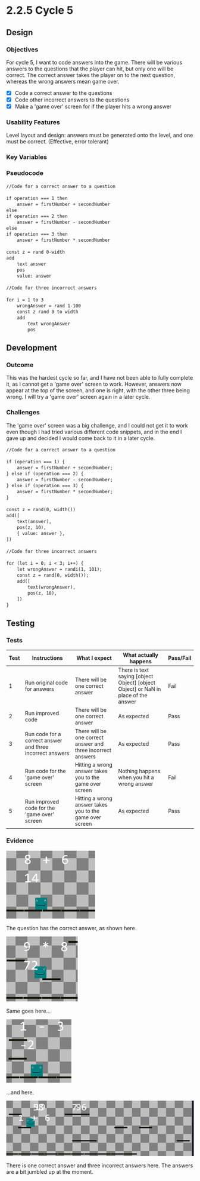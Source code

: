 # 2.2.5 Cycle 5

## Design

### Objectives

For cycle 5, I want to code answers into the game. There will be various answers to the questions that the player can hit, but only one will be correct. The correct answer takes the player on to the next question, whereas the wrong answers mean game over.

* [x] Code a correct answer to the questions
* [x] Code other incorrect answers to the questions
* [x] Make a 'game over' screen for if the player hits a wrong answer

### Usability Features

Level layout and design: answers must be generated onto the level, and one must be correct. (Effective, error tolerant)

### Key Variables

### Pseudocode

```
//Code for a correct answer to a question

if operation === 1 then
    answer = firstNumber + secondNumber
else
if operation === 2 then
    answer = firstNumber - secondNumber
else
if operation === 3 then
    answer = firstNumber * secondNumber

const z = rand 0-width
add
    text answer
    pos
    value: answer

//Code for three incorrect answers

for i = 1 to 3
    wrongAnswer = rand 1-100
    const z rand 0 to width
    add
        text wrongAnswer
        pos
```

## Development

### Outcome

This was the hardest cycle so far, and I have not been able to fully complete it, as I cannot get a 'game over' screen to work. However, answers now appear at the top of the screen, and one is right, with the other three being wrong. I will try a 'game over' screen again in a later cycle.

### Challenges

The 'game over' screen was a big challenge, and I could not get it to work even though I had tried various different code snippets, and in the end I gave up and decided I would come back to it in a later cycle.

```
//Code for a correct answer to a question

if (operation === 1) {
    answer = firstNumber + secondNumber;
} else if (operation === 2) {
    answer = firstNumber - secondNumber;
} else if (operation === 3) {
    answer = firstNumber * secondNumber;
}

const z = rand(0, width())
add([
    text(answer),
    pos(z, 10),
    { value: answer },
])

//Code for three incorrect answers

for (let i = 0; i < 3; i++) {
    let wrongAnswer = randi(1, 101);
    const z = rand(0, width());
    add([
        text(wrongAnswer),
        pos(z, 10),
    ])
}
```

## Testing

### Tests

| Test | Instructions                                              | What I expect                                                | What actually happens                                                                | Pass/Fail |
| ---- | --------------------------------------------------------- | ------------------------------------------------------------ | ------------------------------------------------------------------------------------ | --------- |
| 1    | Run original code for answers                             | There will be one correct answer                             | There is text saying \[object Object] \[object Object] or NaN in place of the answer | Fail      |
| 2    | Run improved code                                         | There will be one correct answer                             | As expected                                                                          | Pass      |
| 3    | Run code for a correct answer and three incorrect answers | There will be one correct answer and three incorrect answers | As expected                                                                          | Pass      |
| 4    | Run code for the 'game over' screen                       | Hitting a wrong answer takes you to the game over screen     | Nothing happens when you hit a wrong answer                                          | Fail      |
| 5    | Run improved code for the 'game over' screen              | Hitting a wrong answer takes you to the game over screen     | As expected                                                                          | Pass      |

### Evidence

![](<../.gitbook/assets/image (2) (2).png>)

The question has the correct answer, as shown here.

![](<../.gitbook/assets/image (9).png>)

Same goes here...

![](<../.gitbook/assets/image (4).png>)

...and here.

![](<../.gitbook/assets/image (6).png>)

There is one correct answer and three incorrect answers here. The answers are a bit jumbled up at the moment.
